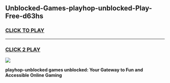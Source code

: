 
## Unblocked-Games-playhop-unblocked-Play-Free-d63hs
<h3>
<a href="https://premium76.site?title=playhop-unblocked&ref=18A1">CLICK TO PLAY</a></h3>
<hr>

<h3>
<a href="https://premium76.site?title=playhop-unblocked&ref=18A1">CLICK 2 PLAY</a>
  
</h3>

<a href="https://premium76.site?title=playhop-unblocked&ref=18A1"><img src="https://clearcache.store/games.png"></a>


**playhop-unblocked games unblocked: Your Gateway to Fun and Accessible Online Gaming**
